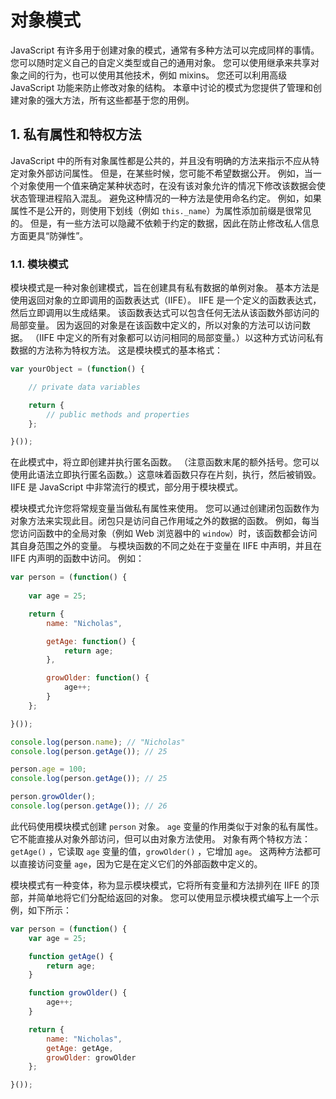 # 对象模式

JavaScript 有许多用于创建对象的模式，通常有多种方法可以完成同样的事情。 您可以随时定义自己的自定义类型或自己的通用对象。 您可以使用继承来共享对象之间的行为，也可以使用其他技术，例如 mixins。 您还可以利用高级 JavaScript 功能来防止修改对象的结构。 本章中讨论的模式为您提供了管理和创建对象的强大方法，所有这些都基于您的用例。

## 1. 私有属性和特权方法

JavaScript 中的所有对象属性都是公共的，并且没有明确的方法来指示不应从特定对象外部访问属性。 但是，在某些时候，您可能不希望数据公开。 例如，当一个对象使用一个值来确定某种状态时，在没有该对象允许的情况下修改该数据会使状态管理进程陷入混乱。 避免这种情况的一种方法是使用命名约定。 例如，如果属性不是公开的，则使用下划线（例如 `this._name`）为属性添加前缀是很常见的。 但是，有一些方法可以隐藏不依赖于约定的数据，因此在防止修改私人信息方面更具“防弹性”。

### 1.1. 模块模式

模块模式是一种对象创建模式，旨在创建具有私有数据的单例对象。 基本方法是使用返回对象的立即调用的函数表达式（IIFE）。 IIFE 是一个定义的函数表达式，然后立即调用以生成结果。 该函数表达式可以包含任何无法从该函数外部访问的局部变量。 因为返回的对象是在该函数中定义的，所以对象的方法可以访问数据。 （IIFE 中定义的所有对象都可以访问相同的局部变量。）以这种方式访问私有数据的方法称为特权方法。 这是模块模式的基本格式：

```javascript
var yourObject = (function() {

    // private data variables

    return {
        // public methods and properties
    };

}());
```

在此模式中，将立即创建并执行匿名函数。 （注意函数末尾的额外括号。您可以使用此语法立即执行匿名函数。）这意味着函数只存在片刻，执行，然后被销毁。 IIFE 是 JavaScript 中非常流行的模式，部分用于模块模式。

模块模式允许您将常规变量当做私有属性来使用。 您可以通过创建闭包函数作为对象方法来实现此目。闭包只是访问自己作用域之外的数据的函数。 例如，每当您访问函数中的全局对象（例如 Web 浏览器中的 `window`）时，该函数都会访问其自身范围之外的变量。 与模块函数的不同之处在于变量在 IIFE 中声明，并且在 IIFE 内声明的函数中访问。 例如：

```javascript
var person = (function() {
  
    var age = 25;

    return {
        name: "Nicholas",

        getAge: function() {
            return age;
        },

        growOlder: function() {
            age++;
        }
    };

}());

console.log(person.name); // "Nicholas"
console.log(person.getAge()); // 25

person.age = 100;
console.log(person.getAge()); // 25

person.growOlder();
console.log(person.getAge()); // 26
```

此代码使用模块模式创建 `person` 对象。 `age` 变量的作用类似于对象的私有属性。 它不能直接从对象外部访问，但可以由对象方法使用。 对象有两个特权方法：`getAge()` ，它读取 `age` 变量的值，`growOlder()` ，它增加 `age`。 这两种方法都可以直接访问变量 `age`，因为它是在定义它们的外部函数中定义的。

模块模式有一种变体，称为显示模块模式，它将所有变量和方法排列在 IIFE 的顶部，并简单地将它们分配给返回的对象。 您可以使用显示模块模式编写上一个示例，如下所示：

```javascript
var person = (function() {
    var age = 25;

    function getAge() {
        return age;
    }

    function growOlder() {
        age++;
    }

    return {
        name: "Nicholas",
        getAge: getAge,
        growOlder: growOlder
    };

}());
```

